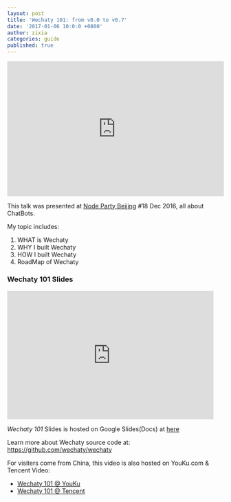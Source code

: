 ```yaml
---
layout: post
title: 'Wechaty 101: from v0.0 to v0.7'
date: '2017-01-06 10:0:0 +0800'
author: zixia
categories: guide
published: true
---
```

<div class="video-container" style="
    position: relative;
    padding-bottom:56.25%;
    padding-top:30px;
    height:0;
    overflow:hidden;
">
<iframe width="560" height="315" src="https://www.youtube.com/embed/cV32v-HNXhs" frameborder="0" allowfullscreen="" style="
    position: absolute;
    top:0;
    left:0;
    width:100%;
    height:100%;
"></iframe></div>

This talk was presented at [Node Party Beijing](https://github.com/rockq-org/node-party) #18 Dec 2016, all about ChatBots.

My topic includes:

1. WHAT is Wechaty
1. WHY I built Wechaty
1. HOW I built Wechaty
1. RoadMap of Wechaty

<!--more-->

### Wechaty 101 Slides

<iframe src="https://docs.google.com/presentation/d/13oUOIEnzdLWO6KZWztD_pMuu22AQ3SIMjk2wp8f-f18/embed?start=false&loop=false&delayms=3000" frameborder="0" width="480" height="299" allowfullscreen="true" mozallowfullscreen="true" webkitallowfullscreen="true"></iframe>


_Wechaty 101_ Slides is hosted on Google Slides(Docs) at [here](https://docs.google.com/presentation/d/13oUOIEnzdLWO6KZWztD_pMuu22AQ3SIMjk2wp8f-f18/edit?usp=sharing)

Learn more about Wechaty source code at: <https://github.com/wechaty/wechaty>

For visiters come from China, this video is also hosted on YouKu.com & Tencent Video:

* [Wechaty 101 @ YouKu](http://v.youku.com/v_show/id_XMTkyMzkzNzU4OA==.html)
* [Wechaty 101 @ Tencent]()

